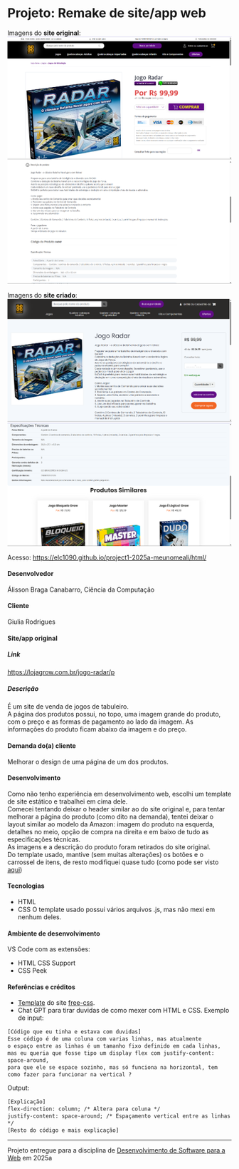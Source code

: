 # Projeto: Remake de site/app web

Imagens do **site original**:
![screenshot do site original](img/velho1.png "screenshot do site original")
![screenshot do site original](img/velho2.png "screenshot do site original")

Imagens do **site criado**:
![screenshot do site original](img/novo1.png "screenshot do site original")
![screenshot do site original](img/novo2.png "screenshot do site original")

Acesso: https://elc1090.github.io/project1-2025a-meunomeali/html/


#### Desenvolvedor
Álisson Braga Canabarro, Ciência da Computação

#### Cliente
Giulia Rodrigues




#### Site/app original

##### Link
https://lojagrow.com.br/jogo-radar/p

##### Descrição
É um site de venda de jogos de tabuleiro.  
A página dos produtos possui, no topo, uma imagem grande do produto, com o preço e as formas de pagamento ao lado da imagem. As informações do produto ficam abaixo da imagem e do preço.

#### Demanda do(a) cliente
Melhorar o design de uma página de um dos produtos.

#### Desenvolvimento

Como não tenho experiência em desenvolvimento web, escolhi um template de site estático e trabalhei em cima dele.  
Comecei tentando deixar o header similar ao do site original e, para tentar melhorar a página do produto (como dito na demanda), tentei deixar o layout similar ao modelo da Amazon: imagem do produto na esquerda, detalhes no meio, opção de compra na direita e em baixo de tudo as especificações técnicas.  
As imagens e a descrição do produto foram retirados do site original.  
Do template usado, mantive (sem muitas alterações) os botões e o carrossel de itens, de resto modifiquei quase tudo (como pode ser visto [aqui](https://github.com/elc1090/project1-2025a-meunomeali/compare/7359363aea055a8fb47c9cfff559811564117242..241247a68b0a365cd7430a9e0ecea34e7003e88b))


#### Tecnologias

- HTML
- CSS
O template usado possui vários arquivos .js, mas não mexi em nenhum deles.

#### Ambiente de desenvolvimento

VS Code com as extensões:
- HTML CSS Support
- CSS Peek

#### Referências e créditos

- [Template](https://www.free-css.com/free-css-templates/page287/eflyer) do site [free-css](https://www.free-css.com).
- Chat GPT para tirar duvidas de como mexer com HTML e CSS. Exemplo de input:
```
[Código que eu tinha e estava com duvidas] 
Esse código é de uma coluna com varias linhas, mas atualmente  
o espaço entre as linhas é um tamanho fixo definido em cada linhas,  
mas eu queria que fosse tipo um display flex com justify-content: space-around,  
para que ele se espace sozinho, mas só funciona na horizontal, tem  
como fazer para funcionar na vertical ?
```
Output:
```
[Explicação]
flex-direction: column; /* Altera para coluna */
justify-content: space-around; /* Espaçamento vertical entre as linhas */
[Resto do código e mais explicação]
```




---
Projeto entregue para a disciplina de [Desenvolvimento de Software para a Web](http://github.com/andreainfufsm/elc1090-2025a) em 2025a
